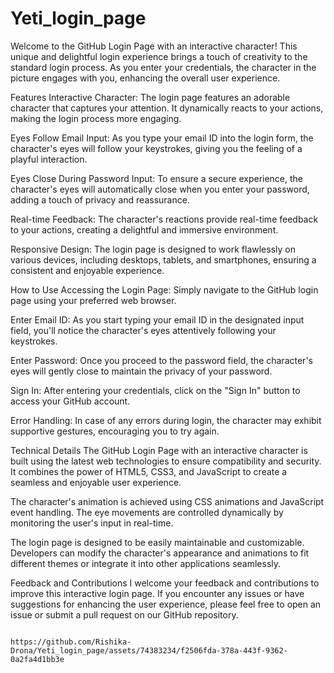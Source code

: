 # Yeti_login_page
Welcome to the GitHub Login Page with an interactive character! This unique and delightful login experience brings a touch of creativity to the standard login process. As you enter your credentials, the character in the picture engages with you, enhancing the overall user experience.

Features
Interactive Character: The login page features an adorable character that captures your attention. It dynamically reacts to your actions, making the login process more engaging.

Eyes Follow Email Input: As you type your email ID into the login form, the character's eyes will follow your keystrokes, giving you the feeling of a playful interaction.

Eyes Close During Password Input: To ensure a secure experience, the character's eyes will automatically close when you enter your password, adding a touch of privacy and reassurance.

Real-time Feedback: The character's reactions provide real-time feedback to your actions, creating a delightful and immersive environment.

Responsive Design: The login page is designed to work flawlessly on various devices, including desktops, tablets, and smartphones, ensuring a consistent and enjoyable experience.


How to Use
Accessing the Login Page: Simply navigate to the GitHub login page using your preferred web browser.

Enter Email ID: As you start typing your email ID in the designated input field, you'll notice the character's eyes attentively following your keystrokes.

Enter Password: Once you proceed to the password field, the character's eyes will gently close to maintain the privacy of your password.

Sign In: After entering your credentials, click on the "Sign In" button to access your GitHub account.

Error Handling: In case of any errors during login, the character may exhibit supportive gestures, encouraging you to try again.

Technical Details
The GitHub Login Page with an interactive character is built using the latest web technologies to ensure compatibility and security. It combines the power of HTML5, CSS3, and JavaScript to create a seamless and enjoyable user experience.

The character's animation is achieved using CSS animations and JavaScript event handling. The eye movements are controlled dynamically by monitoring the user's input in real-time.

The login page is designed to be easily maintainable and customizable. Developers can modify the character's appearance and animations to fit different themes or integrate it into other applications seamlessly.


Feedback and Contributions
I welcome your feedback and contributions to improve this interactive login page. If you encounter any issues or have suggestions for enhancing the user experience, please feel free to open an issue or submit a pull request on our GitHub repository.



                                                  https://github.com/Rishika-Drona/Yeti_login_page/assets/74383234/f2506fda-378a-443f-9362-0a2fa4d1bb3e



